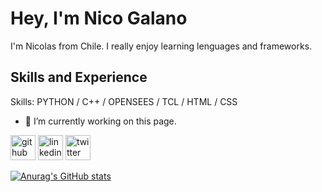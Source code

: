 # Hey, I'm Nico Galano

I'm Nicolas from Chile. I really enjoy learning lenguages and frameworks.

## Skills and Experience
Skills: PYTHON / C++ / OPENSEES  / TCL / HTML / CSS

- 🔭 I’m currently working on this page. 



[<img src='https://cdn.jsdelivr.net/npm/simple-icons@3.0.1/icons/github.svg' alt='github' height='40'>](https://github.com/nicogalano)  [<img src='https://cdn.jsdelivr.net/npm/simple-icons@3.0.1/icons/linkedin.svg' alt='linkedin' height='40'>](https://www.linkedin.com/in/nicolas-galano/)  [<img src='https://cdn.jsdelivr.net/npm/simple-icons@3.0.1/icons/twitter.svg' alt='twitter' height='40'>](https://twitter.com/nico_galano)  



[![Anurag's GitHub stats](https://github-readme-stats.vercel.app/api?username=nicogalano)](https://github.com/anuraghazra/github-readme-stats)


<!--
**nicogalano/nicogalano** is a ✨ _special_ ✨ repository because its `README.md` (this file) appears on your GitHub profile.

Here are some ideas to get you started:

- 🔭 I’m currently working on ...
- 🌱 I’m currently learning ...
- 👯 I’m looking to collaborate on ...
- 🤔 I’m looking for help with ...
- 💬 Ask me about ...
- 📫 How to reach me: ...
- 😄 Pronouns: ...
- ⚡ Fun fact: ...
-->
